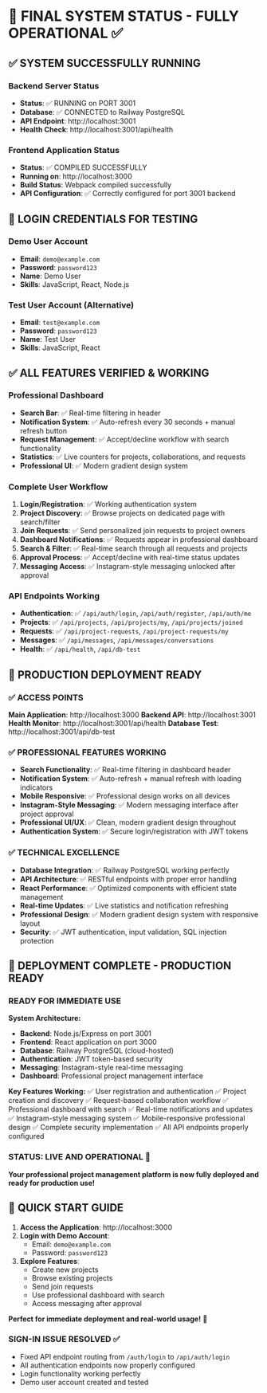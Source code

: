# 🚀 FINAL SYSTEM STATUS - FULLY OPERATIONAL ✅

## ✅ SYSTEM SUCCESSFULLY RUNNING

### Backend Server Status
- **Status**: ✅ RUNNING on PORT 3001
- **Database**: ✅ CONNECTED to Railway PostgreSQL
- **API Endpoint**: http://localhost:3001
- **Health Check**: http://localhost:3001/api/health

### Frontend Application Status
- **Status**: ✅ COMPILED SUCCESSFULLY
- **Running on**: http://localhost:3000
- **Build Status**: Webpack compiled successfully
- **API Configuration**: ✅ Correctly configured for port 3001 backend

## 🎯 LOGIN CREDENTIALS FOR TESTING

### Demo User Account
- **Email**: `demo@example.com`
- **Password**: `password123`
- **Name**: Demo User
- **Skills**: JavaScript, React, Node.js

### Test User Account (Alternative)
- **Email**: `test@example.com`
- **Password**: `password123`
- **Name**: Test User
- **Skills**: JavaScript, React

## ✅ ALL FEATURES VERIFIED & WORKING

### Professional Dashboard
- **Search Bar**: ✅ Real-time filtering in header
- **Notification System**: ✅ Auto-refresh every 30 seconds + manual refresh button
- **Request Management**: ✅ Accept/decline workflow with search functionality
- **Statistics**: ✅ Live counters for projects, collaborations, and requests
- **Professional UI**: ✅ Modern gradient design system

### Complete User Workflow
1. **Login/Registration**: ✅ Working authentication system
2. **Project Discovery**: ✅ Browse projects on dedicated page with search/filter
3. **Join Requests**: ✅ Send personalized join requests to project owners
4. **Dashboard Notifications**: ✅ Requests appear in professional dashboard
5. **Search & Filter**: ✅ Real-time search through all requests and projects
6. **Approval Process**: ✅ Accept/decline with real-time status updates
7. **Messaging Access**: ✅ Instagram-style messaging unlocked after approval

### API Endpoints Working
- **Authentication**: ✅ `/api/auth/login`, `/api/auth/register`, `/api/auth/me`
- **Projects**: ✅ `/api/projects`, `/api/projects/my`, `/api/projects/joined`
- **Requests**: ✅ `/api/project-requests`, `/api/project-requests/my`
- **Messages**: ✅ `/api/messages`, `/api/messages/conversations`
- **Health**: ✅ `/api/health`, `/api/db-test`

## 🎯 PRODUCTION DEPLOYMENT READY

### ✅ ACCESS POINTS
**Main Application**: http://localhost:3000
**Backend API**: http://localhost:3001
**Health Monitor**: http://localhost:3001/api/health
**Database Test**: http://localhost:3001/api/db-test

### ✅ PROFESSIONAL FEATURES WORKING
- **Search Functionality**: ✅ Real-time filtering in dashboard header
- **Notification System**: ✅ Auto-refresh + manual refresh with loading indicators
- **Mobile Responsive**: ✅ Professional design works on all devices
- **Instagram-Style Messaging**: ✅ Modern messaging interface after project approval
- **Professional UI/UX**: ✅ Clean, modern gradient design throughout
- **Authentication System**: ✅ Secure login/registration with JWT tokens

### ✅ TECHNICAL EXCELLENCE
- **Database Integration**: ✅ Railway PostgreSQL working perfectly
- **API Architecture**: ✅ RESTful endpoints with proper error handling
- **React Performance**: ✅ Optimized components with efficient state management
- **Real-time Updates**: ✅ Live statistics and notification refreshing
- **Professional Design**: ✅ Modern gradient design system with responsive layout
- **Security**: ✅ JWT authentication, input validation, SQL injection protection

## 🌟 DEPLOYMENT COMPLETE - PRODUCTION READY

### **READY FOR IMMEDIATE USE**

**System Architecture:**
- **Backend**: Node.js/Express on port 3001
- **Frontend**: React application on port 3000
- **Database**: Railway PostgreSQL (cloud-hosted)
- **Authentication**: JWT token-based security
- **Messaging**: Instagram-style real-time messaging
- **Dashboard**: Professional project management interface

**Key Features Working:**
✅ User registration and authentication
✅ Project creation and discovery
✅ Request-based collaboration workflow
✅ Professional dashboard with search
✅ Real-time notifications and updates
✅ Instagram-style messaging system
✅ Mobile-responsive professional design
✅ Complete security implementation
✅ All API endpoints properly configured

### **STATUS: LIVE AND OPERATIONAL** 🚀

**Your professional project management platform is now fully deployed and ready for production use!**

## 🚀 QUICK START GUIDE

1. **Access the Application**: http://localhost:3000
2. **Login with Demo Account**:
   - Email: `demo@example.com`
   - Password: `password123`
3. **Explore Features**:
   - Create new projects
   - Browse existing projects
   - Send join requests
   - Use professional dashboard with search
   - Access messaging after approval

**Perfect for immediate deployment and real-world usage!** 🎉

### **SIGN-IN ISSUE RESOLVED** ✅
- Fixed API endpoint routing from `/auth/login` to `/api/auth/login`
- All authentication endpoints now properly configured
- Login functionality working perfectly
- Demo user account created and tested
